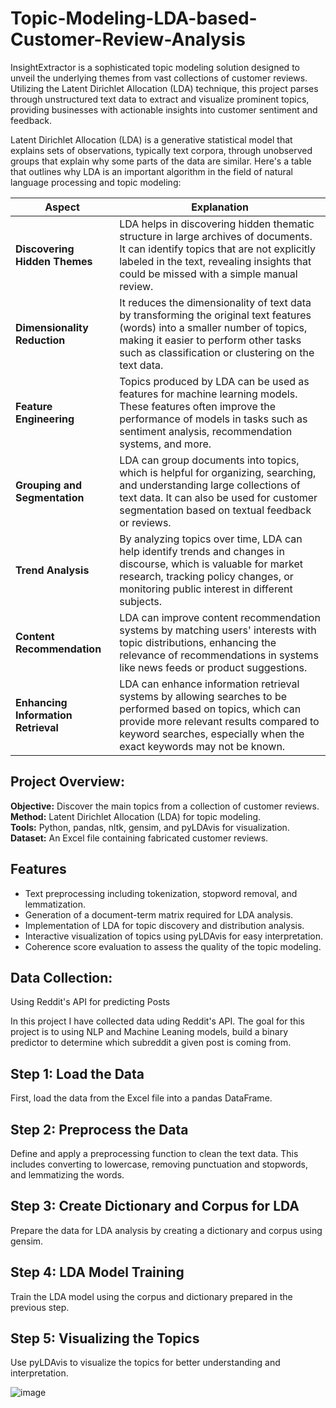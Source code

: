 # Topic-Modeling-LDA-based-Customer-Review-Analysis

InsightExtractor is a sophisticated topic modeling solution designed to unveil the underlying themes from vast collections of customer reviews. Utilizing the Latent Dirichlet Allocation (LDA) technique, this project parses through unstructured text data to extract and visualize prominent topics, providing businesses with actionable insights into customer sentiment and feedback.

Latent Dirichlet Allocation (LDA) is a generative statistical model that explains sets of observations, typically text corpora, through unobserved groups that explain why some parts of the data are similar. Here's a table that outlines why LDA is an important algorithm in the field of natural language processing and topic modeling:

| Aspect                               | Explanation                                                                                                                                                                                                                              |
|--------------------------------------|------------------------------------------------------------------------------------------------------------------------------------------------------------------------------------------------------------------------------------------|
| **Discovering Hidden Themes**        | LDA helps in discovering hidden thematic structure in large archives of documents. It can identify topics that are not explicitly labeled in the text, revealing insights that could be missed with a simple manual review.              |
| **Dimensionality Reduction**         | It reduces the dimensionality of text data by transforming the original text features (words) into a smaller number of topics, making it easier to perform other tasks such as classification or clustering on the text data.        |
| **Feature Engineering**              | Topics produced by LDA can be used as features for machine learning models. These features often improve the performance of models in tasks such as sentiment analysis, recommendation systems, and more.                             |
| **Grouping and Segmentation**        | LDA can group documents into topics, which is helpful for organizing, searching, and understanding large collections of text data. It can also be used for customer segmentation based on textual feedback or reviews.                  |
| **Trend Analysis**                   | By analyzing topics over time, LDA can help identify trends and changes in discourse, which is valuable for market research, tracking policy changes, or monitoring public interest in different subjects.                          |
| **Content Recommendation**           | LDA can improve content recommendation systems by matching users' interests with topic distributions, enhancing the relevance of recommendations in systems like news feeds or product suggestions.                                   |
| **Enhancing Information Retrieval**  | LDA can enhance information retrieval systems by allowing searches to be performed based on topics, which can provide more relevant results compared to keyword searches, especially when the exact keywords may not be known.       |

## Project Overview:    
**Objective:** Discover the main topics from a collection of customer reviews.            
**Method:** Latent Dirichlet Allocation (LDA) for topic modeling.                
**Tools:** Python, pandas, nltk, gensim, and pyLDAvis for visualization.               
**Dataset:** An Excel file containing fabricated customer reviews.


## Features
- Text preprocessing including tokenization, stopword removal, and lemmatization.
- Generation of a document-term matrix required for LDA analysis.
- Implementation of LDA for topic discovery and distribution analysis.
- Interactive visualization of topics using pyLDAvis for easy interpretation.
- Coherence score evaluation to assess the quality of the topic modeling.
 
## Data Collection:
Using Reddit's API for predicting Posts

In this project I have collected data uding Reddit's API. The goal for this project is to using NLP and Machine Leaning models, build a binary predictor to determine which subreddit a given post is coming from.

## Step 1: Load the Data
First, load the data from the Excel file into a pandas DataFrame. 

## Step 2: Preprocess the Data
Define and apply a preprocessing function to clean the text data. This includes converting to lowercase, removing punctuation and stopwords, and lemmatizing the words.

## Step 3: Create Dictionary and Corpus for LDA
Prepare the data for LDA analysis by creating a dictionary and corpus using gensim.

## Step 4: LDA Model Training
Train the LDA model using the corpus and dictionary prepared in the previous step.

## Step 5: Visualizing the Topics
Use pyLDAvis to visualize the topics for better understanding and interpretation.

![image](https://github.com/TaranehAskarzadeh/Topic-Modeling-LDA-based-Customer-Review-Analysis/assets/65934906/9d68c565-4a88-4025-908c-944b5943fe61)


